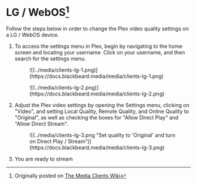 # LG / WebOS[^1]

Follow the steps below in order to change the Plex video quality settings on a LG / WebOS device. 

1. To access the settings menu in Plex, begin by navigating to the home screen and locating your username. Click on your username, and then search for the settings menu.
    
    <figure markdown>
    ![(../media/clients-lg-1.png)](https://docs.blackbeard.media/media/clients-lg-1.png)
      <figcaption></figcaption>
    </figure>
    
    <figure markdown>
    ![(../media/clients-lg-2.png)](https://docs.blackbeard.media/media/clients-lg-2.png)
      <figcaption></figcaption>
    </figure>
    
2. Adjust the Plex video settings by opening the Settings menu, clicking on "Video", and setting Local Quality, Remote Quality, and Online Quality to "Original", as well as checking the boxes for "Allow Direct Play" and "Allow Direct Stream".
    
    <figure markdown>
    ![(../media/clients-lg-3.png "Set quality to 'Original' and turn on Direct Play / Stream")](https://docs.blackbeard.media/media/clients-lg-3.png)
      <figcaption></figcaption>
    </figure>
    
3. You are ready to stream

[^1]: Originally posted on [The Media Clients Wiki](https://mediaclients.wiki/)
